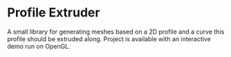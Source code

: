 # Profile Extruder

A small library for generating meshes based on a 2D profile and a curve this profile should be extruded along.
Project is available with an interactive demo run on OpenGL.